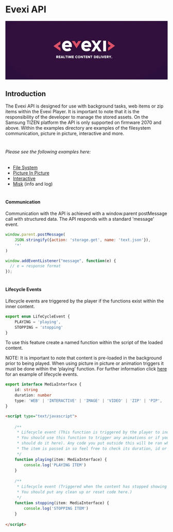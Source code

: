 # Evexi API
![Logo](./logo.jpg)

## Introduction

The Evexi API is designed for use with background tasks, web items or zip items within the Evexi Player. It is important to note that it is the 
responsibility of the developer to manage the stored assets. On the Samsung TIZEN platform the API is only supported on firmware 2070 and above. Within the examples directory are examples of the filesystem communication, picture 
in picture, interactive and more.

#

###### Please see the following examples here:
* [File System](examples/fileSystem)
* [Picture In Picture](examples/pip)
* [Interactive](examples/interactive)
* [Misk](examples/misk) (info and log)

#

#### Communication

Communication with the API is achieved with a window.parent postMessage call with structured data. The API responds with a standard 'message' event.

````javascript
window.parent.postMessage(
    JSON.stringify({action: 'storage.get', name: 'text.json'}), 
    '*'
)
````

````javascript
window.addEventListener("message", function(e) {
  // e = response format
});
````

#


#### Lifecycle Events

Lifecycle events are triggered by the player if the functions exist within the inner content.

`````typescript
export enum LifeCycleEvent {
    PLAYING = 'playing',
    STOPPING = 'stopping'
}
`````

To use this feature create a named function within the script of the loaded content.

NOTE: It is important to note that content is pre-loaded in the background prior to being played. 
When using picture in picture or animation triggers it must be done within the ‘playing’ function. 
For further information click [here](examples/pip.html) for an example of lifecycle events.


````typescript
export interface MediaInterface {
    id: string
    duration: number
    type: 'WEB' | 'INTERACTIVE' | 'IMAGE' | 'VIDEO' | 'ZIP' | 'PIP',
}
````

````html
<script type="text/javascript">
    
    /**
     * Lifecycle event (This function is triggered by the player to indicate the content is visible on the display.
     * You should use this function to trigger any animations or if your showing a picture in picture feed you
     * should do it here). Any code you put outside this will be ran when the content is loaded and before its displayed.
     * The item is passed in so feel free to check its duration, id or anything else required.
     */
    function playing(item: MediaInterface) {
        console.log('PLAYING ITEM')
    }
    
    /**
     * Lifecycle event (Triggered when the content has stopped showing and before the content is destroyed.
     * You should put any clean up or reset code here.)
     */
    function stopping(item: MediaInterface) {
        console.log('STOPPING ITEM')
    }

</script>
````